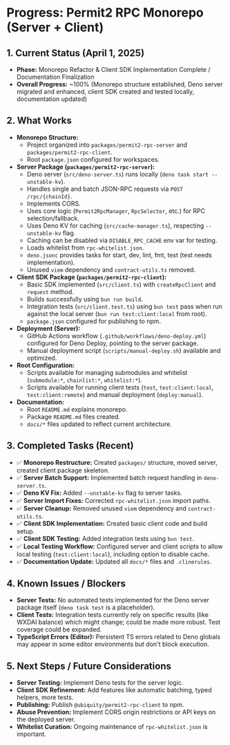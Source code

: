 # Progress: Permit2 RPC Monorepo (Server + Client)

## 1. Current Status (April 1, 2025)

- **Phase:** Monorepo Refactor & Client SDK Implementation Complete / Documentation Finalization
- **Overall Progress:** ~100% (Monorepo structure established, Deno server migrated and enhanced, client SDK created and tested locally, documentation updated)

## 2. What Works

- **Monorepo Structure:**
    - Project organized into `packages/permit2-rpc-server` and `packages/permit2-rpc-client`.
    - Root `package.json` configured for workspaces.
- **Server Package (`packages/permit2-rpc-server`):**
    - Deno server (`src/deno-server.ts`) runs locally (`deno task start --unstable-kv`).
    - Handles single and batch JSON-RPC requests via `POST /rpc/{chainId}`.
    - Implements CORS.
    - Uses core logic (`Permit2RpcManager`, `RpcSelector`, etc.) for RPC selection/fallback.
    - Uses Deno KV for caching (`src/cache-manager.ts`), respecting `--unstable-kv` flag.
    - Caching can be disabled via `DISABLE_RPC_CACHE` env var for testing.
    - Loads whitelist from `rpc-whitelist.json`.
    - `deno.jsonc` provides tasks for start, dev, lint, fmt, test (test needs implementation).
    - Unused `viem` dependency and `contract-utils.ts` removed.
- **Client SDK Package (`packages/permit2-rpc-client`):**
    - Basic SDK implemented (`src/client.ts`) with `createRpcClient` and `request` method.
    - Builds successfully using `bun run build`.
    - Integration tests (`src/client.test.ts`) using `bun test` pass when run against the local server (`bun run test:client:local` from root).
    - `package.json` configured for publishing to npm.
- **Deployment (Server):**
    - GitHub Actions workflow (`.github/workflows/deno-deploy.yml`) configured for Deno Deploy, pointing to the server package.
    - Manual deployment script (`scripts/manual-deploy.sh`) available and optimized.
- **Root Configuration:**
    - Scripts available for managing submodules and whitelist (`submodule:*`, `chainlist:*`, `whitelist:*`).
    - Scripts available for running client tests (`test`, `test:client:local`, `test:client:remote`) and manual deployment (`deploy:manual`).
- **Documentation:**
    - Root `README.md` explains monorepo.
    - Package `README.md` files created.
    - `docs/*` files updated to reflect current architecture.

## 3. Completed Tasks (Recent)

- ✅ **Monorepo Restructure:** Created `packages/` structure, moved server, created client package skeleton.
- ✅ **Server Batch Support:** Implemented batch request handling in `deno-server.ts`.
- ✅ **Deno KV Fix:** Added `--unstable-kv` flag to server tasks.
- ✅ **Server Import Fixes:** Corrected `rpc-whitelist.json` import paths.
- ✅ **Server Cleanup:** Removed unused `viem` dependency and `contract-utils.ts`.
- ✅ **Client SDK Implementation:** Created basic client code and build setup.
- ✅ **Client SDK Testing:** Added integration tests using `bun test`.
- ✅ **Local Testing Workflow:** Configured server and client scripts to allow local testing (`test:client:local`), including option to disable cache.
- ✅ **Documentation Update:** Updated all `docs/*` files and `.clinerules`.

## 4. Known Issues / Blockers

- **Server Tests:** No automated tests implemented for the Deno server package itself (`deno task test` is a placeholder).
- **Client Tests:** Integration tests currently rely on specific results (like WXDAI balance) which might change; could be made more robust. Test coverage could be expanded.
- **TypeScript Errors (Editor):** Persistent TS errors related to Deno globals may appear in some editor environments but don't block execution.

## 5. Next Steps / Future Considerations

- **Server Testing:** Implement Deno tests for the server logic.
- **Client SDK Refinement:** Add features like automatic batching, typed helpers, more tests.
- **Publishing:** Publish `@ubiquity/permit2-rpc-client` to npm.
- **Abuse Prevention:** Implement CORS origin restrictions or API keys on the deployed server.
- **Whitelist Curation:** Ongoing maintenance of `rpc-whitelist.json` is important.
